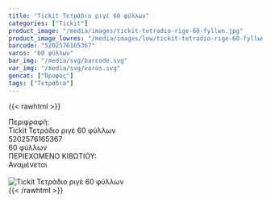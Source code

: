 ```yaml
---
title: "Tickit Τετράδιο ριγέ 60 φύλλων"
categories: ["Tickit"]
product_image: "/media/images/tickit-tetradio-rige-60-fyllwn.jpg"
product_image_lowres: "/media/images/low/tickit-tetradio-rige-60-fyllwn.jpg"
barcode: "5202576165367"
varos: "60 φύλλων"
bar_img: "/media/svg/barcode.svg"
var_img: "/media/svg/varos.svg"
gencat: ["Όροφος"]
tags: ["Τετράδια"]
---
```

{{< rawhtml >}}

<div class="sload714"><div class="product"><div id="sistatika">Περιφραφή:</div><div class="alltext">Tickit Τετράδιο ριγέ 60 φύλλων</div><div id="barcode"><div id="barimage1"></div><span id="bartext">5202576165367</span></div><div id="varos"><div id="temimg"></div><span id="varostext">60 φύλλων</span></div><div id="kivotio">ΠΕΡΙΕΧΟΜΕΝΟ ΚΙΒΩΤΙΟΥ:<br>Αναμένεται</div><br><div class="pimg"><img alt="Tickit Τετράδιο ριγέ 60 φύλλων" title="Tickit Τετράδιο ριγέ 60 φύλλων" src="/media/images/tickit-tetradio-rige-60-fyllwn.jpg"></div></div></div>
{{< /rawhtml >}}


